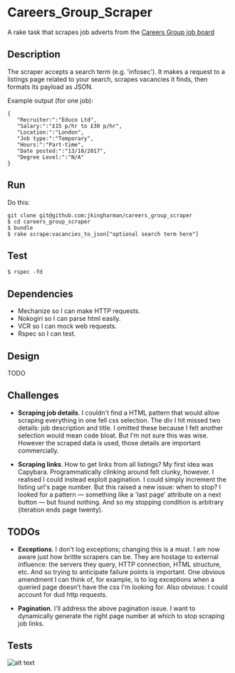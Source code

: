 # Careers_Group_Scraper

A rake task that scrapes job adverts from the [Careers Group job board](https://jobonline.thecareersgroup.co.uk/careersgroup/student/)

## Description ##

The scraper accepts a search term (e.g. 'infosec'). It makes a request to a listings page related to your search, scrapes vacancies it finds, then formats its payload as JSON.

Example output (for one job):

```
{  
   "Recruiter:":"Educo Ltd",
   "Salary:":"£15 p/hr to £30 p/hr",
   "Location:":"London",
   "Job type:":"Temporary",
   "Hours:":"Part-time",
   "Date posted:":"13/10/2017",
   "Degree Level:":"N/A"
}
```

## Run ##

Do this:

```
git clone git@github.com:jkingharman/careers_group_scraper
$ cd careers_group_scraper
$ bundle
$ rake scrape:vacancies_to_json["optional search term here"]
```

## Test ##

```
$ rspec -fd
```

## Dependencies ##

* Mechanize so I can make HTTP requests.
* Nokogiri so I can parse html easily.
* VCR so I can mock web requests.
* Rspec so I can test.

## Design ##

TODO

## Challenges ##

* __Scraping job details__. I couldn't find a HTML pattern that would allow scraping everything in one fell css selection. The div I hit missed two details: job description and title. I omitted these because I felt another selection would mean code bloat. But I'm not sure this was wise. However the scraped data is used, those details are important commercially.

* __Scraping links__. How to get links from all listings? My first idea was Capybara. Programmatically clinking around felt clunky, however. I realised I could instead exploit pagination. I could simply increment the listing url's page number. But this raised a new issue: when to stop? I looked for a pattern — something like a 'last page' attribute on a next button — but found nothing. And so my stopping condition is arbitrary (iteration ends page twenty).

## TODOs ##

* __Exceptions__. I don't log exceptions; changing this is a must. I am now aware just how brittle scrapers can be. They are hostage to external influence: the servers they query, HTTP connection, HTML structure, etc. And so trying to anticipate failure points is important. One obvious amendment I can think of, for example, is to log exceptions when a queried page doesn’t have the css I'm looking for. Also obvious: I could  account for dud http requests.

* __Pagination__. I'll address the above pagination issue. I want to dynamically generate the right page number at which to stop scraping job links.

## Tests ##

![alt text](https://user-images.githubusercontent.com/24657744/31845725-f659606e-b5fb-11e7-91b4-ed40284f3266.png)
